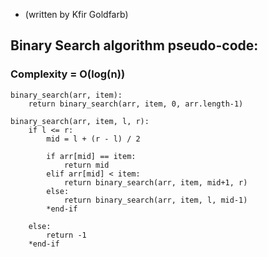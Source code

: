 * (written by Kfir Goldfarb)
## Binary Search algorithm pseudo-code:
### Complexity = O(log(n))

```
binary_search(arr, item):
    return binary_search(arr, item, 0, arr.length-1)

binary_search(arr, item, l, r):
    if l <= r:
        mid = l + (r - l) / 2
        
        if arr[mid] == item:
            return mid
        elif arr[mid] < item:
            return binary_search(arr, item, mid+1, r)
        else:
            return binary_search(arr, item, l, mid-1)
        *end-if
        
    else:
        return -1
    *end-if
```

